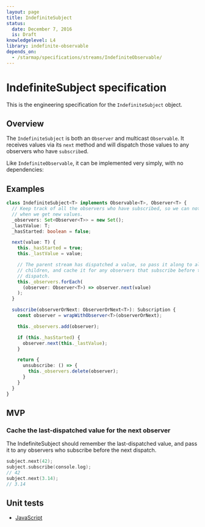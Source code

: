 ```yaml
---
layout: page
title: IndefiniteSubject
status:
  date: December 7, 2016
  is: Draft
knowledgelevel: L4
library: indefinite-observable
depends_on:
  - /starmap/specifications/streams/IndefiniteObservable/
---
```


# IndefiniteSubject specification

This is the engineering specification for the `IndefiniteSubject` object.

## Overview

The `IndefiniteSubject` is both an `Observer` and multicast `Observable`.  It receives values via its `next` method and will dispatch those values to any observers who have `subscribe`d.

Like `IndefiniteObservable`, it can be implemented very simply, with no dependencies:

## Examples

```typescript
class IndefiniteSubject<T> implements Observable<T>, Observer<T> {
  // Keep track of all the observers who have subscribed, so we can notify them
  // when we get new values.
  _observers: Set<Observer<T>> = new Set();
  _lastValue: T;
  _hasStarted: boolean = false;

  next(value: T) {
    this._hasStarted = true;
    this._lastValue = value;

    // The parent stream has dispatched a value, so pass it along to all the
    // children, and cache it for any observers that subscribe before the next
    // dispatch.
    this._observers.forEach(
      (observer: Observer<T>) => observer.next(value)
    );
  }

  subscribe(observerOrNext: ObserverOrNext<T>): Subscription {
    const observer = wrapWithObserver<T>(observerOrNext);

    this._observers.add(observer);

    if (this._hasStarted) {
      observer.next(this._lastValue);
    }

    return {
      unsubscribe: () => {
        this._observers.delete(observer);
      }
    }
  }
}
```

## MVP

### Cache the last-dispatched value for the next observer

The IndefiniteSubject should remember the last-dispatched value, and pass it to any observers who subscribe before the next dispatch.

```swift
subject.next(42);
subject.subscribe(console.log);
// 42
subject.next(3.14);
// 3.14
```

## Unit tests
- [JavaScript](https://github.com/material-motion/indefinite-observable-js/tree/develop/src/__tests__/IndefiniteSubject.test.ts)

